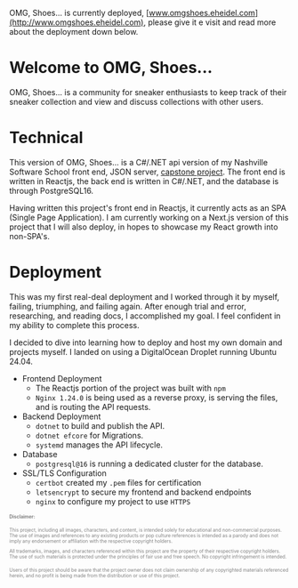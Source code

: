 OMG, Shoes... is currently deployed,
[www.omgshoes.eheidel.com](http://www.omgshoes.eheidel.com), please give it e
visit and read more about the deployment down below.

# Welcome to OMG, Shoes...

OMG, Shoes... is a community for sneaker enthusiasts to keep track of their
sneaker collection and view and discuss collections with other users.

# Technical

This version of OMG, Shoes... is a C#/.NET api version of my Nashville Software
School front end, JSON server, [capstone project](https://github.com/ericlheidel/omg-shoes). The front end is
written in Reactjs, the back end is written in C#/.NET, and the database is
through PostgreSQL16.

Having written this project's front end in Reactjs, it currently acts as an SPA
(Single Page Application). I am currently working on a Next.js version of this
project that I will also deploy, in hopes to showcase my React growth into non-SPA's.

# Deployment

This was my first real-deal deployment and I worked through it by myself, failing,
triumphing, and failing again. After enough trial and error, researching, and reading docs,
I accomplished my goal. I feel confident in my ability to complete this process.

I decided to dive into learning how to deploy and host my own domain and projects myself.
I landed on using a DigitalOcean Droplet running Ubuntu 24.04.
- Frontend Deployment
  - The Reactjs portion of the project was built with `npm`
  - `Nginx 1.24.0` is being used as a reverse proxy, is serving the files,
   and is routing the API requests.
- Backend Deployment
  - `dotnet` to build and publish the API.
  - `dotnet efcore` for Migrations.
  - `systemd` manages the API lifecycle.
- Database
  - `postgresql@16` is running a dedicated cluster for the database.
- SSL/TLS Configuration
  - `certbot` created my `.pem` files for certification
  - `letsencrypt` to secure my frontend and backend endpoints
  - `nginx` to configure my project to use `HTTPS`

<small style="font-size: 0.6em; color: gray;">**Disclaimer:**

This project, including all images, characters, and content, is intended solely
for educational and non-commercial purposes. The use of images and references to
any existing products or pop culture references is intended as a parody and does
not imply any endorsement or affiliation with the respective copyright holders.

All trademarks, images, and characters referenced within this project are the
property of their respective copyright holders. The use of such materials is
protected under the principles of fair use and free speech. No copyright
infringement is intended.

Users of this project should be aware that the project owner does not claim
ownership of any copyrighted materials referenced herein, and no profit is being
made from the distribution or use of this project. </small>
